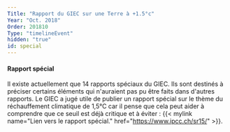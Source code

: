 ```yaml
---
Title: "Rapport du GIEC sur une Terre à +1.5°c"
Year: "Oct. 2018"
Order: 201810
Type: "timelineEvent"
hidden: "true"
id: special
---
```


#### Rapport spécial

Il existe actuellement que 14 rapports spéciaux du GIEC. Ils sont destinés à préciser certains éléments qui n'auraient pas pu être faits dans d'autres rapports. Le GIEC a jugé utile de publier un rapport spécial sur le thème du réchauffement climatique de 1,5°C car il pense que cela peut aider à comprendre que ce seuil est déjà critique et à éviter : {{< mylink name="Lien vers le rapport spécial." href="https://www.ipcc.ch/sr15/" >}}.